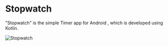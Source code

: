# Stopwatch
"Stopwatch" is the simple Timer app for Android , which is developed using Kotlin.

![Stopwatch](https://i.imgur.com/de8Tbkm.png)
